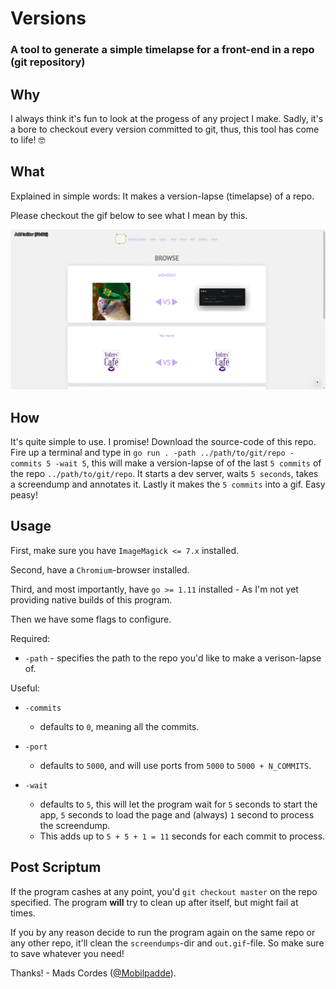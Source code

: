 # Versions

### A tool to generate a simple timelapse for a front-end in a repo (git repository)

## Why

I always think it's fun to look at the progess of any project I make. Sadly, it's a bore to checkout every version committed to git, thus, this tool has come to life! 🤓

## What

Explained in simple words: It makes a version-lapse (timelapse) of a repo.

Please checkout the gif below to see what I mean by this.

![https://voters.cafe version-lapse of five commits](out.gif?raw=true "https://voters.cafe version-lapse of five commits")

## How

It's quite simple to use. I promise! Download the source-code of this repo. Fire up a terminal and type in `go run . -path ../path/to/git/repo -commits 5 -wait 5`, this will make a version-lapse of of the last `5 commits` of the repo `../path/to/git/repo`. It starts a dev server, waits `5 seconds`, takes a screendump and annotates it. Lastly it makes the `5 commits` into a gif. Easy peasy!

## Usage

First, make sure you have `ImageMagick <= 7.x` installed.

Second, have a `Chromium`-browser installed.

Third, and most importantly, have `go >= 1.11` installed - As I'm not yet providing native builds of this program.

Then we have some flags to configure.

Required:

 * `-path` - specifies the path to the repo you'd like to make a verison-lapse of.

Useful:

 * `-commits`
   * defaults to `0`, meaning all the commits. 

 * `-port`
   * defaults to `5000`, and will use ports from `5000` to `5000 + N_COMMITS`.

 * `-wait`
   * defaults to `5`, this will let the program wait for `5` seconds to start the app, `5` seconds to load the page and (always) `1` second to process the screendump.
   * This adds up to `5 + 5 + 1 = 11` seconds for each commit to process.

## Post Scriptum

If the program cashes at any point, you'd `git checkout master` on the repo specified. The program **will** try to clean up after itself, but might fail at times.

If you by any reason decide to run the program again on the same repo or any other repo, it'll clean the `screendumps`-dir and `out.gif`-file. So make sure to save whatever you need!

Thanks! - Mads Cordes ([@Mobilpadde](https://twitter.com/Mobilpadde "Twitter")).